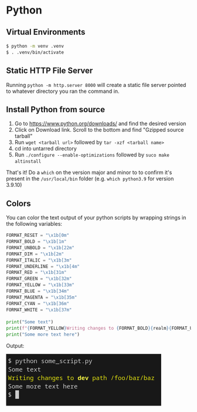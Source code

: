 # Python

## Virtual Environments

```bash
$ python -m venv .venv
$ . .venv/bin/activate
```

## Static HTTP File Server

Running `python -m http.server 8000` will create a static file server pointed to whatever directory you ran the command in.

## Install Python from source

1. Go to https://www.python.org/downloads/ and find the desired version
2. Click on Download link. Scroll to the bottom and find "Gzipped source tarball"
3. Run `wget <tarball url>` followed by `tar -xzf <tarball name>`
4. cd into untarred directory
5. Run `./configure --enable-optimizations` followed by `suco make altinstall`

That's it! Do a `which` on the version major and minor to to confirm it's present in the `/usr/local/bin` folder (e.g. `which python3.9` for version 3.9.10)



## Colors

You can color the text output of your python scripts by wrapping strings in the following variables:


```python
FORMAT_RESET = "\x1b[0m"
FORMAT_BOLD = "\x1b[1m"
FORMAT_UNBOLD = "\x1b[22m"
FORMAT_DIM = "\x1b[2m"
FORMAT_ITALIC = "\x1b[3m"
FORMAT_UNDERLINE = "\x1b[4m"
FORMAT_RED = "\x1b[31m"
FORMAT_GREEN = "\x1b[32m"
FORMAT_YELLOW = "\x1b[33m"
FORMAT_BLUE = "\x1b[34m"
FORMAT_MAGENTA = "\x1b[35m"
FORMAT_CYAN = "\x1b[36m"
FORMAT_WHITE = "\x1b[37m"

print("Some text")
print(f"{FORMAT_YELLOW}Writing changes to {FORMAT_BOLD}{realm}{FORMAT_UNBOLD} path {some_path}{FORMAT_RESET}")
print("Some more text here")
```

Output:

![](../images/py-colors.png)
